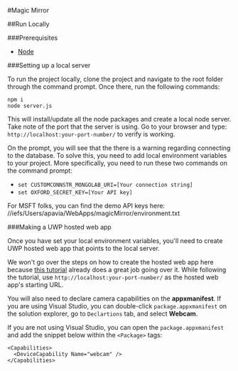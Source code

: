 #Magic Mirror

##Run Locally

###Prerequisites

- [Node](https://nodejs.org/en/)

###Setting up a local server

To run the project locally, clone the project and navigate to the root folder through the command prompt. Once there, run the following commands: 
```
npm i
node server.js 
```
This will install/update all the node packages and create a local node server. Take note of the port that the server is using. Go to your browser and type: `http://localhost:your-port-number/` to verify is working.

On the prompt, you will see that the there is a warning regarding connecting to the database. To solve this, you need to add local environment variables to your project. More specifically, you need to run these two commands on the command prompt:
- `set CUSTOMCONNSTR_MONGOLAB_URI=[Your connection string]`
- `set OXFORD_SECRET_KEY=[Your API key]`

For MSFT folks, you can find the demo API keys here: //iefs/Users/apavia/WebApps/magicMirror/environment.txt

###Making a UWP hosted web app

Once you have set your local environment variables, you'll need to create UWP hosted web app that points to the local server. 

We won't go over the steps on how to create the hosted web app here because [this tutorial](http://microsoftedge.github.io/WebAppsDocs/en-US/win10/CreateHWA.htm) already does a great job going over it. While following the tutorial, use `http://localhost:your-port-number/` as the hosted web app's starting URL. 

You will also need to declare camera capabilities on the **appxmanifest**. If you are using Visual Studio, you can double-click `package.appxmanifest` on the solution explorer, go to `Declartions` tab, and select **Webcam**.

If you are not using Visual Studio, you can open the `package.appxmanifest` and add the snippet below within the `<Package>` tags:
```
<Capabilities>
  <DeviceCapability Name="webcam" />
</Capabilities>
```

 
 
